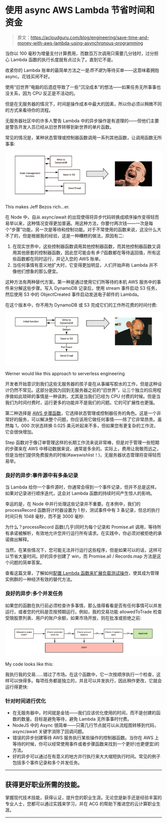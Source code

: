 # 使用 async  AWS Lambda 节省时间和资金

> 原文：<https://acloudguru.com/blog/engineering/save-time-and-money-with-aws-lambda-using-asynchronous-programming>

当你以 100 毫秒为增量支付计算费用，而数百万次调用只需要几分钱时，过分担心 Lambda 函数的执行长度就有点过头了。直到它不是。

收紧你的 Lambda 账单的最简单方法之一是*而不是*为等待买单——这意味着拥抱 async。花钱买闲不好。

使用“旧世界”电脑的后遗症导致了一些“沉没成本”的想法——如果任务无所事事也没关系，因为 CPU 反正是不活动的。

但是在无服务器的情况下，时间是操作成本中最大的因素，所以你必须以稍微不同的方式来看待你的流程。

无服务器社区中的许多人警告 Lambda 中的异步操作是有道理的——但他们主要是警告开发人员已经从旧世界转移到新世界的单片函数。

常见的情况是，某种状态管理或控制器函数调用一系列其他函数，让调用函数无所事事:

![](img/68291cee1f24e37ab8f1d5a4fa13373e.png)

This makes Jeff Bezos rich…er.

在 Node 中，自从 async/await 的出现使得将异步代码转换成顺序操作变得轻而易举以来，这种情况变得更加普遍。用这种方法，你要付两次钱——一次是每个“步骤”功能，另一次是等待和控制功能。对于不常使用的函数来说，这没什么大不了的，但是根据我的经验，这是一种糟糕的做法，原因有二:

1.  在现实世界中，这些控制器函数调用其他控制器函数，而其他控制器函数又调用其他嵌套的控制器函数，因此您可能会有*多个*函数都在等待返回值，所有这些函数都在同时运行，并记入您的 AWS 账单。
2.  当任何事情有意义地扩大时，它变得更加明显，人们开始声称 Lambda 并不像他们想象的那么便宜。

这种方法有两种替代方案。第一种是通过使用它们所等待的本机 AWS 服务中的事件来分解这些步骤。写入 DynamoDB 记录后，使用 stream 事件启动 S3 任务，然后使用 S3 中的 ObjectCreated 事件启动发送电子邮件的 Lambda。

在这个版本中，你不用为 DynamoDB 或 S3 完成它们的工作所花费的时间付费:

![](img/dfa75b553aacf9e9716a7176a201babe.png)

Werner would like this approach to serverless engineering

开发者开始意识到我们这些无服务器的孩子是在从事编写胶水的工作，但是这种设计仍然不常见。这部分是因为回到无服务器之前的“旧世界”，让三个独立的应用程序做如此琐碎的事情是一种讽刺，尤其是当我们已经为 CPU 付费的时候。但是当我们为时间付费时，运行更多的功能并不是我们的问题。它的可扩展性也更强。

第二种选择是 [AWS 步骤函数](https://acloudguru.com/blog/engineering/processing-an-arbitrary-number-of-jobs-with-aws-step-functions)，它选择状态管理或控制器任务的角色。这是一个非常好的服务，可以解决整个问题，你应该用它做任何事情——除了它非常昂贵。虽然每 1，000 次状态转换 0.025 美元听起来不多，但如果您有更复杂的工作流，它会很快增加。

Step 函数对于像订单管理这样的长期工作流来说非常棒，但是对于管理一些短期的步骤来在 AWS 中移动数据来说，通常是多余的。实际上，费用让我敬而远之，但是当他们提供免费服务的时候(#awswishlist！)，无服务器状态管理将变得轻而易举。

### 良好的异步:事件源中有多条记录

当 Lambda 给你一个事件源时，你通常会得到一个事件记录，但并不总是这样。如果对记录进行顺序迭代，这会对 Lambda 函数的持续时间产生惊人的影响。

幸运的是，在 Node 中并行处理这些记录并不重要。在本例中，我们的 processRecord 函数将计时器设置为 1 秒，测试事件中有 3 条记录，但总的执行时间只有 1048 毫秒，而不是 3000 毫秒:

为什么？processRecord 函数(几乎)同时为每个记录和 Promise.all 调用，等待所有承诺被解析，有效地允许您并行运行所有请求。在实践中，你必须对被拒绝的承诺做出解释。

当然，在某些情况下，您可能无法并行运行这些程序，但是如果可以的话，这样可以节省大量时间。好的异步创建了 win，而 Promise.all / Records.map 方法是这个问题的简单答案。

查看这篇文章，了解如何[配置 Lambda 函数来扩展负载测试操作](https://acloudguru.com/blog/engineering/serverless-browser-automation-with-aws-lambda-and-puppeteer)，使其成为管理实例群的一种经济有效的替代方法。

### 良好的异步:多个并发任务

如果您的函数在执行前必须检查许多事情，那么值得看看是否有任何事情可以并发运行，或者您的代码是否按预期运行。例如，我的交易功能 allowedToTrade 检查受限股票列表、用户的账户余额，如果市场开放，则在批准或拒绝之前:

![](img/83dcc784b8da99b0e6dec74690933ca4.png)

My code looks like this:

我执行我的交易……错过了市场。在这个函数中，它一次按顺序执行一个检查，这样可以快得多。每项任务都是独立的，并且可以并发执行，因此稍作更改，它就会运行得更快:

### 针对时间进行优化

*   在无服务器中，时间就是金钱——我们应该优化使用的时间，而不是创建的函数的数量。目标是避免等待，避免 Lambda 无所事事时付费。
*   NodeJS 中的 Async 很简单——只需几行节点就可以从流程图转移到代码，async/await 关键字消除了回调问题。
*   错误的异步创建等待 AWS 服务执行某些操作的控制器函数。当你在 AWS 上等待的时候，你可以经常使用事件或者步骤函数来找到一个更好(也更便宜)的方法。
*   好的异步可以通过在有意义的地方并行执行来大大缩短执行时间。常见的例子包括多个事件记录和多个并发任务。

* * *

## 获得更好职业所需的技能。

掌握现代技术技能，获得认证，提升您的职业生涯。无论您是新手还是经验丰富的专业人士，您都可以通过实践来学习，并在 ACG 的帮助下推进您的云计算职业生涯。

* * *
